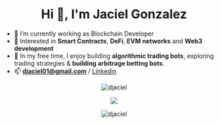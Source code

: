 <h1 align="center">Hi 👋, I'm Jaciel Gonzalez</h1>


- 🔭 I’m currently working as Blockchain Developer
- 🌱 Interested in **Smart Contracts**, **DeFi**, **EVM networks** and **Web3 development**
- 🤖 In my free time, I enjoy building **algorithmic trading bots**, exploring trading strategies & **building arbitrage betting bots**.
- 📫 **djaciel01@gmail.com** / [Linkedin](https://linkedin.com/in/jacielgzz)

<p align="center">
<img src="https://github-profile-trophy.vercel.app/?username=djaciel&rank=SECRET,SSS,SS,S,AAA,AA,A&theme=radical&no-bg=true&no-frame=true&column=4" alt="djaciel" />
</p>

<p align="center">
<img align="center" src="https://github-readme-stats.vercel.app/api/top-langs/?username=djaciel&layout=compact&langs_count=4&theme=blue-green&hide_border=true" />


<p align="center">
<img align="center" src="https://github-readme-streak-stats.herokuapp.com/?user=djaciel&theme=blue-green&hide_border=true" alt="djaciel" />
</p>
